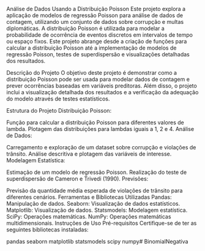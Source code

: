 Análise de Dados Usando a Distribuição Poisson
Este projeto explora a aplicação de modelos de regressão Poisson para análise de dados de contagem, utilizando um conjunto de dados sobre corrupção e multas diplomáticas. A distribuição Poisson é utilizada para modelar a probabilidade de ocorrência de eventos discretos em intervalos de tempo ou espaço fixos. Este projeto abrange desde a criação de funções para calcular a distribuição Poisson até a implementação de modelos de regressão Poisson, testes de superdispersão e visualizações detalhadas dos resultados.

Descrição do Projeto
O objetivo deste projeto é demonstrar como a distribuição Poisson pode ser usada para modelar dados de contagem e prever ocorrências baseadas em variáveis preditoras. Além disso, o projeto inclui a visualização detalhada dos resultados e a verificação da adequação do modelo através de testes estatísticos.

Estrutura do Projeto
Distribuição Poisson:

Função para calcular a distribuição Poisson para diferentes valores de lambda.
Plotagem das distribuições para lambdas iguais a 1, 2 e 4.
Análise de Dados:

Carregamento e exploração de um dataset sobre corrupção e violações de trânsito.
Análise descritiva e plotagem das variáveis de interesse.
Modelagem Estatística:

Estimação de um modelo de regressão Poisson.
Realização do teste de superdispersão de Cameron e Trivedi (1990).
Previsões:

Previsão da quantidade média esperada de violações de trânsito para diferentes cenários.
Ferramentas e Bibliotecas Utilizadas
Pandas: Manipulação de dados.
Seaborn: Visualização de dados estatísticos.
Matplotlib: Visualização de dados.
Statsmodels: Modelagem estatística.
SciPy: Operações matemáticas.
NumPy: Operações matemáticas multidimensionais.
Instruções de Uso
Pré-requisitos
Certifique-se de ter as seguintes bibliotecas instaladas:

pandas
seaborn
matplotlib
statsmodels
scipy
numpy# BinomialNegativa
